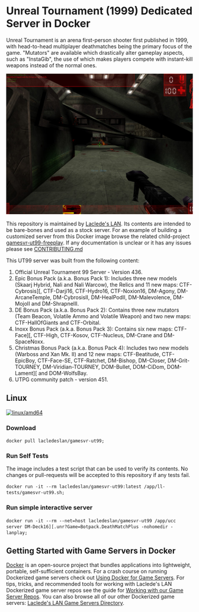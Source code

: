# Unreal Tournament (1999) Dedicated Server in Docker

Unreal Tournament is an arena first-person shooter first published in 1999, with head-to-head multiplayer deathmatches being the primary focus of the game. "Mutators" are available which drastically alter gameplay aspects, such as "InstaGib", the use of which makes players compete with instant-kill weapons instead of the normal ones.

![Unreal Tournament (1999)](.misc/ut99.jpg)

This repository is maintained by [Laclede's LAN](https://lacledeslan.com). Its contents are intended to be bare-bones and used as a stock server. For an example of building a customized server from this Docker image browse the related child-project [gamesvr-ut99-freeplay](https://github.com/LacledesLAN/gamesvr-ut99-freeplay). If any documentation is unclear or it has any issues please see [CONTRIBUTING.md](./CONTRIBUTING.md)

This UT99 server was built from the following content:

1. Official Unreal Tournament 99 Server - Version 436.
2. Epic Bonus Pack (a.k.a. Bonus Pack 1): Includes three new models (Skaarj Hybrid, Nali and Nali Warcow), the Relics and 11 new maps: CTF-Cybrosis][, CTF-Darji16, CTF-Hydro16, CTF-Noxion16, DM-Agony, DM-ArcaneTemple, DM-CybrosisII, DM-HealPodII, DM-Malevolence, DM-MojoII and DM-ShrapnelII.
3. DE Bonus Pack (a.k.a. Bonus Pack 2): Contains three new mutators (Team Beacon, Volatile Ammo and Volatile Weapon) and two new maps: CTF-HallOfGiants and CTF-Orbital.
4. Inoxx Bonus Pack (a.k.a. Bonus Pack 3): Contains six new maps: CTF-Face][, CTF-High, CTF-Kosov, CTF-Nucleus, DM-Crane and DM-SpaceNoxx.
5. Christmas Bonus Pack (a.k.a. Bonus Pack 4): Includes two new models (Warboss and Xan Mk. II) and 12 new maps: CTF-Beatitude, CTF-EpicBoy, CTF-Face-SE, CTF-Ratchet, DM-Bishop, DM-Closer, DM-Grit-TOURNEY, DM-Viridian-TOURNEY, DOM-Bullet, DOM-CiDom, DOM-Lament][ and DOM-WolfsBay.
6. UTPG community patch - version 451.

## Linux

[![linux/amd64](https://github.com/LacledesLAN/gamesvr-ut99/actions/workflows/build-linux-image.yml/badge.svg?branch=master)](https://github.com/LacledesLAN/gamesvr-ut99/actions/workflows/build-linux-image.yml)

### Download

```shell
docker pull lacledeslan/gamesvr-ut99;
```

### Run Self Tests

The image includes a test script that can be used to verify its contents. No changes or pull-requests will be accepted to this repository if any tests fail.

```shell
docker run -it --rm lacledeslan/gamesvr-ut99:latest /app/ll-tests/gamesvr-ut99.sh;
```

### Run simple interactive server

```shell
docker run -it --rm --net=host lacledeslan/gamesvr-ut99 /app/ucc server DM-Deck16][.unr?Game=Botpack.DeathMatchPlus -nohomedir -lanplay;
```

## Getting Started with Game Servers in Docker

[Docker](https://docs.docker.com/) is an open-source project that bundles applications into lightweight, portable, self-sufficient containers. For a crash course on running Dockerized game servers check out [Using Docker for Game Servers](https://github.com/LacledesLAN/README.1ST/blob/master/GameServers/DockerAndGameServers.md). For tips, tricks, and recommended tools for working with Laclede's LAN Dockerized game server repos see the guide for [Working with our Game Server Repos](https://github.com/LacledesLAN/README.1ST/blob/master/GameServers/WorkingWithOurRepos.md). You can also browse all of our other Dockerized game servers: [Laclede's LAN Game Servers Directory](https://github.com/LacledesLAN/README.1ST/tree/master/GameServers).
